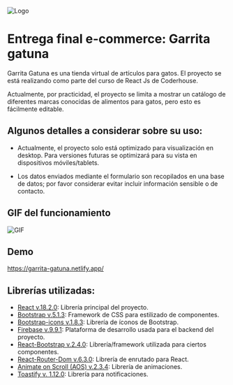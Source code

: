 ![Logo](https://i.postimg.cc/k5Xwv4Gw/Logo-1x.png)

# Entrega final e-commerce: Garrita gatuna

Garrita Gatuna es una tienda virtual de artículos para gatos. El proyecto se está realizando como parte del curso de React Js de Coderhouse.

Actualmente, por practicidad, el proyecto se limita a mostrar un catálogo de diferentes marcas conocidas de alimentos para gatos, pero esto es fácilmente editable.

## Algunos detalles a considerar sobre su uso:

- Actualmente, el proyecto solo está optimizado para visualización en desktop. Para versiones futuras se optimizará para su vista en dispositivos móviles/tablets.

- Los datos enviados mediante el formulario son recopilados en una base de datos; por favor considerar evitar incluir información sensible o de contacto.


## GIF del funcionamiento

![GIF](https://s4.gifyu.com/images/screen-capture-3.gif)

## Demo

https://garrita-gatuna.netlify.app/

## Librerías utilizadas:

- [React v.18.2.0](https://reactjs.org/): Librería principal del proyecto.
- [Bootstrap v.5.1.3](https://getbootstrap.com/): Framework de CSS para estilizado de componentes. 
- [Bootstrap-icons v.1.8.3](https://icons.getbootstrap.com/): Librería de íconos de Bootstrap. 
- [Firebase v.9.9.1](https://firebase.google.com/): Plataforma de desarrollo usada para el backend del proyecto.
- [React-Bootstrap v.2.4.0](https://react-bootstrap.github.io/): Librería/framework utilizada para ciertos componentes.
- [React-Router-Dom v.6.3.0](https://reactrouter.com/): Librería de enrutado para React.
- [Animate on Scroll (AOS) v.2.3.4](https://michalsnik.github.io/aos/): Librería de animaciones.
- [Toastify v. 1.12.0](https://apvarun.github.io/toastify-js/): Librería para notificaciones.